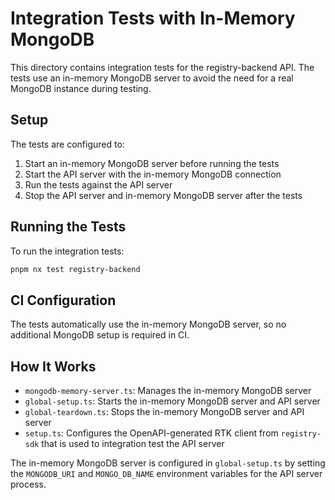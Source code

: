 # Integration Tests with In-Memory MongoDB

This directory contains integration tests for the registry-backend API. The tests use an in-memory MongoDB server to avoid the need for a real MongoDB instance during testing.

## Setup

The tests are configured to:

1. Start an in-memory MongoDB server before running the tests
2. Start the API server with the in-memory MongoDB connection
3. Run the tests against the API server
4. Stop the API server and in-memory MongoDB server after the tests

## Running the Tests

To run the integration tests:

```bash
pnpm nx test registry-backend
```

## CI Configuration

The tests automatically use the in-memory MongoDB server, so no additional MongoDB setup is required in CI.

## How It Works

- `mongodb-memory-server.ts`: Manages the in-memory MongoDB server
- `global-setup.ts`: Starts the in-memory MongoDB server and API server
- `global-teardown.ts`: Stops the in-memory MongoDB server and API server
- `setup.ts`: Configures the OpenAPI-generated RTK client from `registry-sdk` that is used to integration test the API server

The in-memory MongoDB server is configured in `global-setup.ts` by setting the `MONGODB_URI` and `MONGO_DB_NAME` environment variables for the API server process.
